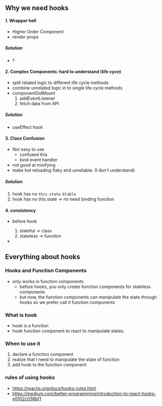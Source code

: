 ## Why we need hooks
#### 1. Wrapper hell
* Higher Order Component
* render props

##### Solution
* ?

#### 2. Complex Components: hard to understand (life cyce)
* split related logic to different life cycle methods
* combine unrelated logic in to single life cycle methods
* componentDidMount
  1. addEventListener
  2. fetch data from API

##### Solution
* useEffect hook

#### 3. Class Confusion
* Not easy to use
  * confused this
  * bind event handler
* not good at minifying
* make hot reloading flaky and unreliable. (I don't understand)

##### Solution
1. hook has no `this.state.blabla`
2. hook has no this.state -> no need binding function

#### 4. consistency
* before hook
    1. stateful -> class
    2. stateless -> function

*


## Everything about hooks

### Hooks and Function Components
* only works in function components
  * before hooks, you only create function components for stateless components
  * but now, the function components can manipulate the state through hooks so we prefer call it function components

### What is hook
* hook is a function
* hook function component to react to manipulate states.

### When to use it
1. declare a function component
2. realize that I need to manipulate the state of function
3. add hook to the function component


### rules of using hooks
* https://reactjs.org/docs/hooks-rules.html
* https://medium.com/better-programming/introduction-to-react-hooks-e0102c038bf1
